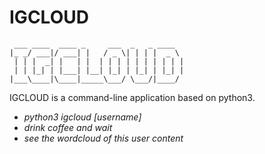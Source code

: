# IGCLOUD
```
 ___ ____  ____ _     ___  _   _ ____  
|_ _/ ___|/ ___| |   / _ \| | | |  _ \ 
 | | |  _| |   | |  | | | | | | | | | |
 | | |_| | |___| |__| |_| | |_| | |_| |
|___\____|\____|_____\___/ \___/|____/ 
```
IGCLOUD is a command-line application based on python3.

  - _python3 igcloud [username]_
  - _drink coffee and wait_
  - _see the wordcloud of this user content_
